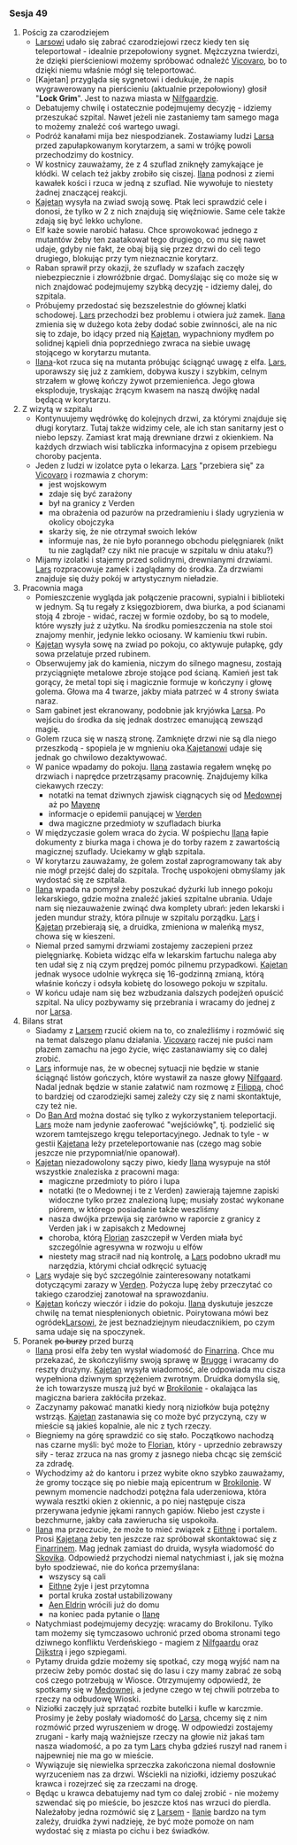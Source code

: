 ### Sesja 49
1. Pościg za czarodziejem
    - [Larsowi](#p_lars) udało się zabrać czarodziejowi rzecz kiedy ten się teleportował - idealnie przepołowiony sygnet. Mężczyzna twierdzi, że dzięki pierścieniowi możemy spróbować odnaleźć [Vicovaro](#p_florian_z_vicovaro), bo to dzięki niemu właśnie mógł się teleportować.
    - [Kajetan] przygląda się sygnetowi i dedukuje, że napis wygrawerowany na pierścieniu (aktualnie przepołowiony) głosił "__Lock Grim__". Jest to nazwa miasta w [Nilfgaardzie](#l_nilfgaard).
    - Debatujemy chwilę i ostatecznie podejmujemy decyzję - idziemy przeszukać szpital. Nawet jeżeli nie zastaniemy tam samego maga to możemy znaleźć coś wartego uwagi.
    - Podróż kanałami mija bez niespodzianek. Zostawiamy ludzi [Larsa](#p_lars) przed zapułapkowanym korytarzem, a sami w trójkę powoli przechodzimy do kostnicy.
    - W kostnicy zauważamy, że z 4 szuflad zniknęły zamykające je kłódki. W celach też jakby zrobiło się ciszej. [Ilana](#g_ilana) podnosi z ziemi kawałek kości i rzuca w jedną z szuflad. Nie wywołuje to niestety żadnej znaczącej reakcji.
    - [Kajetan](#g_kajetan) wysyła na zwiad swoją sowę. Ptak leci sprawdzić cele i donosi, że tylko w 2 z nich znajdują się więźniowie. Same cele także zdają się być lekko uchylone. 
    - Elf każe sowie narobić hałasu. Chce sprowokować jednego z mutantów żeby ten zaatakował tego drugiego, co mu się nawet udaje, gdyby nie fakt, że obaj biją się przez drzwi do celi tego drugiego, blokując przy tym nieznacznie korytarz.
    - Raban sprawił przy okazji, że szuflady w szafach zaczęły niebezpiecznie i złowróżbnie drgać. Domyślając się co może się w nich znajdować podejmujemy szybką decyzję - idziemy dalej, do szpitala.
    - Próbujemy przedostać się bezszelestnie do głównej klatki schodowej. [Lars](#p_lars) przechodzi bez problemu i otwiera już zamek. [Ilana](#g_ilana) zmienia się w dużego kota żeby dodać sobie zwinności, ale na nic się to zdaje, bo idący przed nią [Kajetan](#g_kajetan), wypachniony mydłem po solidnej kąpieli dnia poprzedniego zwraca na siebie uwagę stojącego w korytarzu mutanta.
    - [Ilana](#g_ilana)-kot rzuca się na mutanta próbując ściągnąć uwagę z elfa. [Lars](#p_lars), uporawszy się już z zamkiem, dobywa kuszy i szybkim, celnym strzałem w głowę kończy żywot przemienieńca. Jego głowa eksploduje, tryskając żrącym kwasem na naszą dwójkę nadal będącą w korytarzu.
2. Z wizytą w szpitalu
    - Kontynuujemy wędrówkę do kolejnych drzwi, za którymi znajduje się długi korytarz. Tutaj także widzimy cele, ale ich stan sanitarny jest o niebo lepszy. Zamiast krat mają drewniane drzwi z okienkiem. Na każdych drzwiach wisi tabliczka informacyjna z opisem przebiegu choroby pacjenta.
    - Jeden z ludzi w izolatce pyta o lekarza. [Lars](#p_lars) "przebiera się" za [Vicovaro](#p_florian_z_vicovaro) i rozmawia z chorym:
        - jest wojskowym 
        - zdaje się być zarażony
        - był na granicy z Verden
        - ma obrażenia od pazurów na przedramieniu i ślady ugryzienia w okolicy obojczyka
        - skarży się, że nie otrzymał swoich leków
        - informuje nas, że nie było porannego obchodu pielęgniarek (nikt tu nie zaglądał? czy nikt nie pracuje w szpitalu w dniu ataku?)
    - Mijamy izolatki i stajemy przed solidnymi, drewnianymi drzwiami. [Lars](#p_lars) rozpracowuje zamek i zaglądamy do środka. Za drzwiami znajduje się duży pokój w artystycznym nieładzie.
3. Pracownia maga
    - Pomieszczenie wygląda jak połączenie pracowni, sypialni i biblioteki w jednym. Są tu regały z księgozbiorem, dwa biurka, a pod ścianami stoją 4 zbroje - widać, raczej w formie ozdoby, bo są to modele, które wyszły już z użytku. Na środku pomieszczenia na stole stoi znajomy menhir, jedynie lekko ociosany. W kamieniu tkwi rubin.
    - [Kajetan](#g_kajetan) wysyła sowę na zwiad po pokoju, co aktywuje pułapkę, gdy sowa przelatuje przed rubinem.
    - Obserwujemy jak do kamienia, niczym do silnego magnesu, zostają przyciągnięte metalowe zbroje stojące pod ścianą. Kamień jest tak gorący, że metal topi się i magicznie formuje w kończyny i głowę golema. Głowa ma 4 twarze, jakby miała patrzeć w 4 strony świata naraz.
    - Sam gabinet jest ekranowany, podobnie jak kryjówka [Larsa](#p_lars). Po wejściu do środka da się jednak dostrzec emanującą zewsząd magię.
    - Golem rzuca się w naszą stronę. Zamknięte drzwi nie są dla niego przeszkodą - spopiela je w mgnieniu oka.[Kajetanowi](#g_kajetan) udaje się jednak go chwilowo dezaktywować.
    - W panice wpadamy do pokoju. [Ilana](#g_ilana) zastawia regałem wnękę po drzwiach i naprędce przetrząsamy pracownię. Znajdujemy kilka ciekawych rzeczy:
        - notatki na temat dziwnych zjawisk ciągnących się od [Medownej](#l_medowna) aż po [Mayenę](#l_mayena)
        - informacje o epidemii panującej w [Verden](#l_verden)
        - dwa magiczne przedmioty w szufladach biurka
    - W międzyczasie golem wraca do życia. W pośpiechu [Ilana](#g_ilana) łapie dokumenty z biurka maga i chowa je do torby razem z zawartością magicznej szuflady. Uciekamy w głąb szpitala.
    - W korytarzu zauważamy, że golem został zaprogramowany tak aby nie mógł przejść dalej do szpitala. Trochę uspokojeni obmyślamy jak wydostać się ze szpitala.
    - [Ilana](#g_ilana) wpada na pomysł żeby poszukać dyżurki lub innego pokoju lekarskiego, gdzie można znaleźć jakieś szpitalne ubrania. Udaje nam się niezauważenie zwinąć dwa komplety ubrań: jeden lekarski i jeden mundur straży, która pilnuje w szpitalu porządku. [Lars](#p_lars) i [Kajetan](#g_kajetan) przebierają się, a druidka, zmieniona w maleńką mysz, chowa się w kieszeni.
    - Niemal przed samymi drzwiami zostajemy zaczepieni przez pielęgniarkę. Kobieta widząc elfa w lekarskim fartuchu nalega aby ten udał się z nią czym prędzej pomóc pilnemu przypadkowi. [Kajetan](#g_kajetan) jednak wysoce udolnie wykręca się 16-godzinną zmianą, którą właśnie kończy i odsyła kobietę do losowego pokoju w szpitalu.
    - W końcu udaje nam się bez wzbudzania dalszych podejżeń opuścić szpital. Na ulicy pozbywamy się przebrania i wracamy do jednej z nor [Larsa](#p_lars).
4. Bilans strat
    - Siadamy z [Larsem](#p_lars) rzucić okiem na to, co znaleźliśmy i rozmówić się na temat dalszego planu działania. [Vicovaro](#p_florian_z_vicovaro) raczej nie puści nam płazem zamachu na jego życie, więc zastanawiamy się co dalej zrobić.
    - [Lars](#p_lars) informuje nas, że w obecnej sytuacji nie będzie w stanie ściągnąć listów gończych, które wystawił za nasze głowy [Nilfgaard](#l_nilfgaard). Nadal jednak będzie w stanie załatwić nam rozmowę z [Filippą](#p_filippa_eilhart), choć to bardziej od czarodziejki samej zależy czy się z nami skontaktuje, czy też nie.
    - Do [Ban Ard](#l_ban_ard) można dostać się tylko z wykorzystaniem teleportacji. [Lars](#p_lars) może nam jedynie zaoferować "wejściówkę", tj. podzielić się wzorem tamtejszego kręgu teleportacyjnego. Jednak to tyle - w gestii [Kajetana](#g_kajetan) leży przeteleportowanie nas (czego mag sobie jeszcze nie przypomniał/nie opanował).
    - [Kajetan](#g_kajetan) niezadowolony sączy piwo, kiedy [Ilana](#g_ilana) wysypuje na stół wszystkie znaleziska z pracowni maga:
        - magiczne przedmioty to pióro i lupa
        - notatki (te o Medownej i te z Verden) zawierają tajemne zapiski widoczne tylko przez znalezioną lupę; musiały zostać wykonane piórem, w którego posiadanie także weszliśmy
        - nasza dwójka przewija się zarówno w raporcie z granicy z Verden jak i w zapisakch z Medownej
        - choroba, którą [Florian](#p_florian_z_vicovaro) zaszczepił w Verden miała być szczególnie agresywna w rozwoju u elfów 
        - niestety mag stracił nad nią kontrolę, a [Lars](#p_lars) podobno ukradł mu narzędzia, którymi chciał odkręcić sytuację
    - [Lars](#p_lars) wydaje się być szczególnie zainteresowany notatkami dotyczącymi zarazy w [Verden](#l_verden). Pożycza lupę żeby przeczytać co takiego czarodziej zanotował na sprawozdaniu.
    - [Kajetan](#g_kajetan) kończy wieczór i idzie do pokoju. [Ilana](#g_ilana) dyskutuje jeszcze chwilę na temat niespłenionych obietnic. Poirytowana mówi bez ogródek[Larsowi](#p_lars), że jest beznadziejnym nieudacznikiem, po czym sama udaje się na spoczynek.
5. Poranek ~~po burzy~~ przed burzą
    - [Ilana](#g_ilana) prosi elfa żeby ten wysłał wiadomość do [Finarrina](#p_druid_finarrin). Chce mu przekazać, że skończyliśmy swoją sprawę w [Brugge](#l_brugge) i wracamy do reszty drużyny. [Kajetan](#g_kajetan) wysyła wiadomość, ale odpowiada mu cisza wypełniona dziwnym sprzężeniem zwrotnym. Druidka domyśla się, że ich towarzysze muszą już być w [Brokilonie](#l_brokilon) - okalająca las magiczna bariera zakłóciła przekaz.
    - Zaczynamy pakować manatki kiedy norą niziołków buja potężny wstrząs. [Kajetan](#g_kajetan) zastanawia się co może być przyczyną, czy w mieście są jakieś kopalnie, ale nic z tych rzeczy. 
    - Biegniemy na górę sprawdzić co się stało. Początkowo nachodzą nas czarne myśli: być może to [Florian](#p_florian_z_vicovaro), który - uprzednio zebrawszy siły - teraz zrzuca na nas gromy z jasnego nieba chcąc się zemścić za zdradę.
    - Wychodzimy aż do kantoru i przez wybite okno szybko zauważamy, że gromy toczące się po niebie mają epicentrum w [Brokilonie](#l_brokilon). W pewnym momencie nadchodzi potężna fala uderzeniowa, która wywala resztki okien z okiennic, a po niej następuje cisza przerywana jedynie jękami rannych gapiów. Niebo jest czyste i bezchmurne, jakby cała zawierucha się uspokoiła.
    - [Ilana](#g_ilana) ma przeczucie, że może to mieć związek z [Eithne](#p_eithne) i portalem. Prosi [Kajetana](#g_kajetan) żeby ten jeszcze raz spróbował skontaktować się z [Finarrinem](#p_druid_finarrin). Mag jednak zamiast do druida, wysyła wiadomość do [Skovika](#p_skovik). Odpowiedź przychodzi niemal natychmiast i, jak się można było spodziewać, nie do końca przemyślana: 
        - wszyscy są cali
        - [Eithne](#p_eithne) żyje i jest przytomna 
        - portal kruka został ustabilizowany 
        - [Aen Eldrin](#p_aen_eldrin) wrócili już do domu
        - na koniec pada pytanie o [Ilanę](#g_ilana)
    - Natychmiast podejmujemy decyzję: wracamy do Brokilonu. Tylko tam możemy się tymczasowo uchronić przed oboma stronami tego dziwnego konfliktu Verdeńskiego - magiem z [Nilfgaardu](#l_nilfgaard) oraz [Dijkstrą](#p_dijkstra) i jego szpiegami.
    - Pytamy druida gdzie możemy się spotkać, czy mogą wyjść nam na przeciw żeby pomóc dostać się do lasu i czy mamy zabrać ze sobą coś czego potrzebują w Wiosce. Otrzymujemy odpowiedź, że spotkamy się w [Medownej](#l_medowna), a jedyne czego w tej chwili potrzeba to rzeczy na odbudowę Wioski.
    - Niziołki zaczęły już sprzątać rozbite butelki i kufle w karczmie. Prosimy je żeby posłały wiadomość do [Larsa](#p_lars), chcemy się z nim rozmówić przed wyruszeniem w drogę. W odpowiedzi zostajemy zrugani - karły mają ważniejsze rzeczy na głowie niż jakaś tam nasza wiadomość, a po za tym [Lars](#p_lars) chyba gdzieś ruszył nad ranem i najpewniej nie ma go w mieście.
    - Wywiązuje się niewielka sprzeczka zakończona niemal dosłownie wyrzuceniem nas za drzwi. Wściekli na niziołki, idziemy poszukać krawca i rozejrzeć się za rzeczami na drogę.
    - Będąc u krawca debatujemy nad tym co dalej zrobić - nie możemy szwendać się po mieście, bo jeszcze ktoś nas wrzuci do pierdla. Należałoby jedna rozmówić się z [Larsem](#p_lars) - [Ilanie](#g_ilana) bardzo na tym zależy, druidka żywi nadzieję, że być może pomoże on nam wydostać się z miasta po cichu i bez świadków.